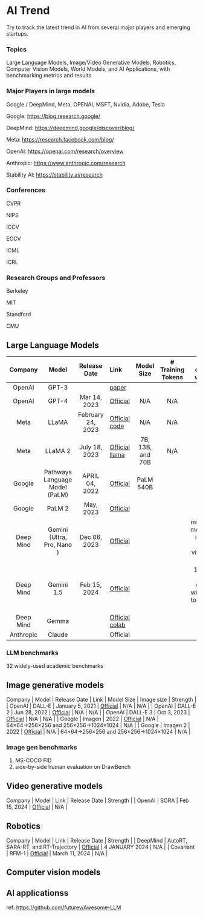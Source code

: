 # AI Trend

Try to track the latest trend in AI from several major players and emerging startups.

### Topics
Large Language Models, Image/Video Generative Models, Robotics, Computer Vision Models, World Models, and AI Applications, with benchmarking metrics and results

### Major Players in large models

Google / DeepMind, Meta, OPENAI, MSFT, Nvidia, Adobe, Tesla

Google: https://blog.research.google/

DeepMind: https://deepmind.google/discover/blog/

Meta: https://research.facebook.com/blog/

OpenAI: https://openai.com/research/overview

Anthropic: https://www.anthropic.com/research

Stability AI: https://stability.ai/research

### Conferences

CVPR

NIPS

ICCV

ECCV

ICML

ICRL

### Research Groups and Professors

Berkeley

MIT

Standford

CMU


### 




## Large Language Models
Company | Model | Release Date | Link | Model Size | # Training Tokens| token context window | Strength |
| :-----: | :---------------: | :--------------: | :---------------------------------------------------------------------------------------------------------------------------------------------------------------------------------- | :---------: | :---------: | :---------: | :---------: |
| OpenAI | GPT-3 | |[paper](https://arxiv.org/abs/2005.14165) | | | | |
| OpenAI | GPT-4 | Mar 14, 2023 | [Official](https://openai.com/research/gpt-4) | N/A | N/A | N/A |
| Meta | LLaMA | February 24, 2023 | [Official](https://ai.meta.com/blog/large-language-model-llama-meta-ai/) [code](https://github.com/facebookresearch/llama/tree/main)|  N/A | N/A | N/A |
| Meta | LLaMA 2 | July 18, 2023 | [Official](https://ai.meta.com/blog/llama-2/) [llama](https://llama.meta.com/)| 7B, 13B, and 70B | N/A | N/A |
| Google | Pathways Language Model (PaLM) | APRIL 04, 2022 | [Official](https://blog.research.google/2022/04/pathways-language-model-palm-scaling-to.html?_gl=1*44hq2u*_ga*MTY0NzI0MDM1LjE3MTAxOTQ4Nzk.*_ga_KFG60X3H7K*MTcxMDE5NDg3OC4xLjEuMTcxMDE5NDkzMi4wLjAuMA..) |PaLM 540B | | |
| Google | PaLM 2 | May, 2023 | [Official](https://ai.google/discover/palm2/) | | | |
| Deep Mind | Gemini (Ultra, Pro, Nano ) | Dec 06, 2023 | [Official](https://blog.google/technology/ai/google-gemini-ai/) | | | multimodal model:text, images, audio, video, and code|
| Deep Mind | Gemini 1.5 | Feb 15, 2024| [Official](https://blog.google/technology/ai/google-gemini-next-generation-model-february-2024/?utm_source=gdm&utm_medium=referral&utm_campaign=gemini24) | | | 128,000 token context window up to 1 million tokens| [Mixture of Experts](https://arxiv.org/abs/1701.06538) |
| Deep Mind | Gemma | | [Official](https://blog.google/technology/developers/gemma-open-models/) [colab](https://ai.google.dev/gemma/docs/get_started) | | |
| Anthropic | Claude | | Official | | |

### LLM benchmarks

32 widely-used academic benchmarks 

## Image generative models

Company | Model | Release Date | Link | Model Size | Image size | Strength |
| OpenAI | DALL-E | January 5, 2021 | [Official](https://openai.com/research/dall-e) | N/A | N/A |
| OpenAI | DALL-E 2 | Jun 28, 2022 | [Official](https://openai.com/research/dall-e-2-pre-training-mitigations) | N/A | N/A |
| OpenAI | DALL-E 3 | Oct 3, 2023 | [Official](https://openai.com/research/dall-e-3-system-card) | N/A | N/A |
| Google | Imagen | 2022 | [Official](https://imagen.research.google/) | N/A | 64×64→256×256 and 256×256→1024×1024 | N/A |
| Google | Imagen 2 | 2022 | [Official](https://imagen.research.google/) | N/A | 64×64→256×256 and 256×256→1024×1024 | N/A |


### Image gen benchmarks
1. MS-COCO FID 
2. side-by-side human evaluation on DrawBench

## Video generative models
Company | Model | Link | Release Date | Strength |
| OpenAI | SORA | Feb 15, 2024 | [Official](https://openai.com/research/video-generation-models-as-world-simulators) | N/A |

## Robotics 

Company | Model | Link | Release Date | Strength |
| DeepMind |  AutoRT, SARA-RT, and RT-Trajectory | [Official](https://deepmind.google/discover/blog/shaping-the-future-of-advanced-robotics/) | 4 JANUARY 2024 | N/A |
| Covariant | RFM-1 | [Official](https://covariant.ai/insights/introducing-rfm-1-giving-robots-human-like-reasoning-capabilities/) | March 11, 2024 | N/A |


## Computer vision models


## AI applicationss


ref: https://github.com/futurev/Awesome-LLM

